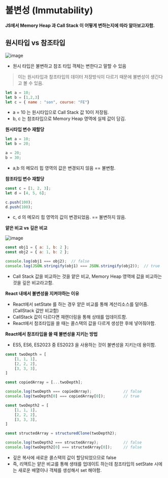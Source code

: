 # 불변성 (Immutability)

**JS에서 Memory Heap 과 Call Stack 이 어떻게 변하는지에 따라 알아보고자함.**

## 원시타입 vs 참조타입

![image](https://github.com/wltnthss/Skils/assets/60785586/92ca9347-ecc9-41f1-b8c5-ed7107b3c91e)

* 원시 타입은 불변하고 참조 타입 객체는 변한다고 말할 수 있음

> 이는 원시타입과 참조타입의 데이터 저장방식이 다르기 때문에 불변성이 생긴다고 볼 수 있음.

```javascript
let a = 10;
let b = [1,2,3]
let c = { name : "son", course: "FE"}
```

* a = 10 는 원시타입으로 Call Stack 값 10이 저장됨.
* b, c 는 참조타입으로 Memory Heap 영역에 실제 값이 담김.


**원시타입 변수 재할당**

```javascript
let a = 10;
let b = 20;

a = 20;
b = 30;
```

* a,b 의 메모리 힙 영역의 값은 변경되지 않음 == 불변함.

**참조타입 변수 재할당**

```javascript
const c = [1, 2, 3];
let d = [4, 5, 6];

c.push(100);
d.push(100);
```

* c, d 의 메모리 힙 영역의 값이 변경되었음. == 불변하지 않음.

**얕은 비교 vs 깊은 비교**

![image](https://github.com/wltnthss/Skils/assets/60785586/5b64a8cf-5cba-45da-9f19-a24636aeb661)

```javascript
const obj1 = { a: 1, b: 2 };
const obj2 = { a: 1, b: 2 };

console.log(obj1 === obj2);  // false
console.log(JSON.stringify(obj1) === JSON.stringify(obj2));  // true
```

* Call Stack 값을 비교하는 것을 얕은 비교, Memory Heap 영역에 값을 비교하는 것을 깊은 비교라고함.

**React 내에서 불변성을 지켜야하는 이유**

* React에서 setState 를 하는 경우 얕은 비교를 통해 계산리소스를 덜어줌.(CallStack 값만 비교함)
* CallStack 값이 다르다면 재렌더링을 통해 상태를 업데이트함.
* React에서 참조타입을 쓸 때는 콜스택의 값을 다르게 생성한 후에 넣어줘야함.

**React에서 참조타입을 쓸 때 불변성을 지키는 방법**

* ES5, ES6, ES2023 중 ES2023 을 사용하는 것이 불변성을 지키는데 용이함.
  
```javascript
const twoDepth = [
    [1, 1, 1],
    [2, 2, 2],
    [3, 3, 3],
]

const copiedArray = [...twoDepth];

console.log(twoDepth === copiedArray);              // false
console.log(twoDepth[0] === copiedArray[0]);        // true

const twoDepth2 = [
    [1, 1, 1],
    [2, 2, 2],
    [3, 3, 3],
]

const structedArray = structuredClone(twoDepth2);

console.log(twoDepth2 === structedArray);           // false
console.log(twoDepth2[0] === structedArray[0]);     // false
```

* 깊은 복사에 새로운 콜스택의 값이 할당되었으므로 false
* 즉, 리액트는 얕은 비교를 통해 생태를 업데이트 하는데 참조타입의 setState 시에는 새로운 배열이나 객체를 생성해서 set 해야함.
